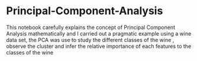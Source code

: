 # Principal-Component-Analysis
This notebook carefully explains the concept of Principal Component Analysis mathematically and I carried out a pragmatic example using a wine data set, the PCA was use to study the different classes of the wine , observe the cluster and infer the relative importance of each features to the classes of the wine 
